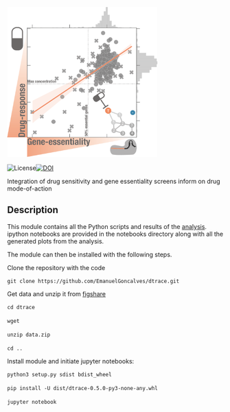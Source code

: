 <img src="./dtrace/data/drug_crispr_icon.png" width="350" height="350">

![License](https://img.shields.io/badge/License-BSD%203--Clause-blue.svg)[![DOI](https://zenodo.org/badge/DOI/10.5281/zenodo.2530755.svg)](https://10.6084/m9.figshare.10333286)

Integration of drug sensitivity and gene essentiality screens inform on drug mode-of-action

Description
--
This module contains all the Python scripts and results of the [analysis](). ipython notebooks are provided in the 
notebooks directory along with all the generated plots from the analysis. 

The module can then be installed with the following steps.

Clone the repository with the code
```
git clone https://github.com/EmanuelGoncalves/dtrace.git

```

Get data and unzip it from [figshare](https://figshare.com/s/e19de0b17988f2add568)
```
cd dtrace

wget 

unzip data.zip

cd ..
```

Install module and initiate jupyter notebooks:
```
python3 setup.py sdist bdist_wheel

pip install -U dist/dtrace-0.5.0-py3-none-any.whl

jupyter notebook
```
